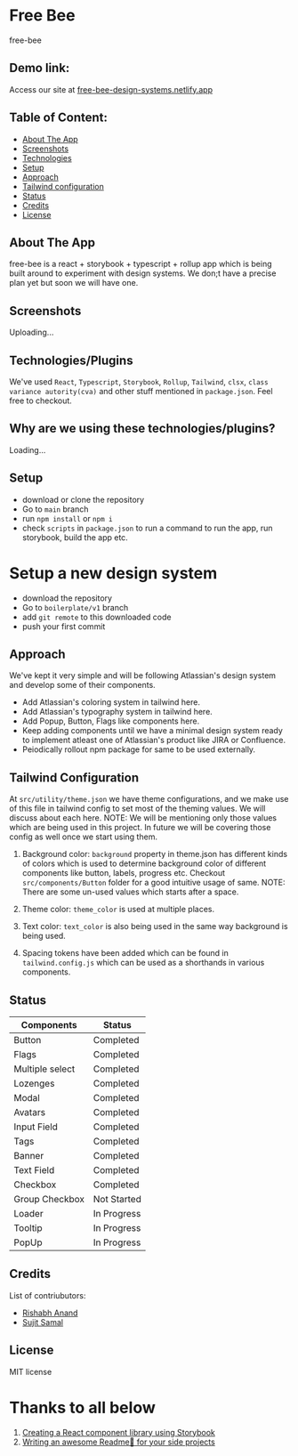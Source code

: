 # Free Bee

free-bee

## Demo link:

Access our site at [free-bee-design-systems.netlify.app](https://free-bee-design-systems.netlify.app/)

## Table of Content:

-   [About The App](#about-the-app)
-   [Screenshots](#screenshots)
-   [Technologies](#technologies)
-   [Setup](#setup)
-   [Approach](#approach)
-   [Tailwind configuration](#tailconf)
-   [Status](#status)
-   [Credits](#credits)
-   [License](#license)

## About The App

free-bee is a react + storybook + typescript + rollup app which is being built around to experiment with design systems. We don;t have a precise plan yet but soon we will have one.

## Screenshots

Uploading...

## Technologies/Plugins

We've used `React`, `Typescript`, `Storybook`, `Rollup`, `Tailwind`, `clsx`, `class variance autority(cva)` and other stuff mentioned in `package.json`. Feel free to checkout.

## Why are we using these technologies/plugins?

Loading...

## Setup

-   download or clone the repository
-   Go to `main` branch
-   run `npm install` or `npm i`
-   check `scripts` in `package.json` to run a command to run the app, run storybook, build the app etc.

# Setup a new design system

-   download the repository
-   Go to `boilerplate/v1` branch
-   add `git remote` to this downloaded code
-   push your first commit

## Approach

We've kept it very simple and will be following Atlassian's design system and develop some of their components.

-   Add Atlassian's coloring system in tailwind here.
-   Add Atlassian's typography system in tailwind here.
-   Add Popup, Button, Flags like components here.
-   Keep adding components until we have a minimal design system ready to implement atleast one of Atlassian's product like JIRA or Confluence.
-   Peiodically rollout npm package for same to be used externally.

## Tailwind Configuration

At `src/utility/theme.json` we have theme configurations, and we make use of this file in tailwind config to set most of the theming values. We will discuss about each here.
NOTE: We will be mentioning only those values which are being used in this project. In future we will be covering those config as well once we start using them.

1.  Background color: `background` property in theme.json has different kinds of colors which is used to determine background color of different components like button, labels, progress etc.
    Checkout `src/components/Button` folder for a good intuitive usage of same.
    NOTE: There are some un-used values which starts after a space.

2.  Theme color: `theme_color` is used at multiple places.
3.  Text color: `text_color` is also being used in the same way background is being used.
4.  Spacing tokens have been added which can be found in `tailwind.config.js` which can be used as a shorthands in various components.

## Status

| Components      | Status      |
| --------------- | ----------- |
| Button          | Completed   |
| Flags           | Completed   |
| Multiple select | Completed   |
| Lozenges        | Completed   |
| Modal           | Completed   |
| Avatars         | Completed   |
| Input Field     | Completed   |
| Tags            | Completed   |
| Banner          | Completed   |
| Text Field      | Completed   |
| Checkbox        | Completed   |
| Group Checkbox  | Not Started |
| Loader          | In Progress |
| Tooltip         | In Progress |
| PopUp           | In Progress |

<!-- ## What are we learning while building this styleguide/design system

Obviously once you read the approach and other things mentioned above you will get to know what someone would learn in course of building a design system. Let's try to understand: -->

## Credits

List of contriubutors:

-   [Rishabh Anand](https://github.com/ranand16)
-   [Sujit Samal](https://github.com/sujitsamaltechworks)

## License

MIT license

# Thanks to all below

1.  [Creating a React component library using Storybook](https://prateeksurana.me/blog/react-component-library-using-storybook-7/)
2.  [Writing an awesome Readme📄 for your side projects](https://victorbruce82.medium.com/writing-an-awesome-readme-for-your-side-projects-fabd20f96db0)
